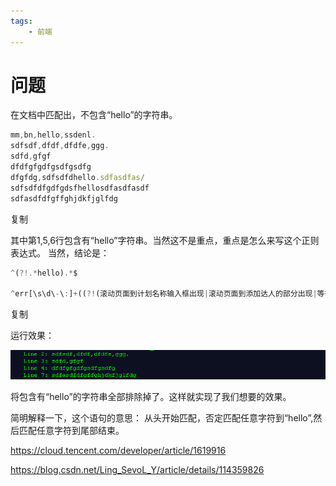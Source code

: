 ```yaml
---
tags:
    - 前端
---
```


# 问题

在文档中匹配出，不包含“hello”的字符串。

```javascript
mm,bn,hello,ssdenl.
sdfsdf,dfdf,dfdfe,ggg.
sdfd,gfgf
dfdfgfgdfgsdfgsdfg
dfgfdg,sdfsdfdhello.sdfasdfas/
sdfsdfdfgdfgdsfhellosdfasdfasdf
sdfasdfdfgffghjdkfjglfdg
```

复制

其中第1,5,6行包含有“hello”字符串。当然这不是重点，重点是怎么来写这个正则表达式。 当然，结论是：

```javascript
^(?!.*hello).*$

^err[\s\d\-\:]+((?!(滚动页面到计划名称输入框出现|滚动页面到添加达人的部分出现|等待提交成功的元素出现|等待创建定向计划页面加载成功|加载创建定向计划页面失败)).)*$
```

复制

运行效果：

![img](/img-post/开发/前端/利用正则表达式排除特定字符串.assets/1620.png)

将包含有“hello”的字符串全部排除掉了。这样就实现了我们想要的效果。

简明解释一下，这个语句的意思： 从头开始匹配，否定匹配任意字符到“hello”,然后匹配任意字符到尾部结束。

https://cloud.tencent.com/developer/article/1619916



https://blog.csdn.net/Ling_SevoL_Y/article/details/114359826
